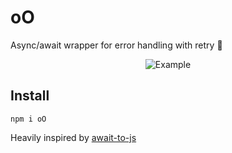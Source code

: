 # oO

Async/await wrapper for error handling with retry :yellow_heart:

<p align="center">
  <img src="https://github.com/zMotivat0r/oO/raw/master/img/example.png" alt="Example" />
</p>

## Install

```shell
npm i oO
```

Heavily inspired by [await-to-js](https://github.com/scopsy/await-to-js)
